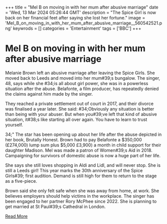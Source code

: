 +++
title = "Mel B on moving in with her mum after abusive marriage"
date = 'Wed, 13 Mar 2024 05:26:44 GMT'
description = "The Spice Girl is now back on her financial feet after saying she lost her fortune."
image = 'Mel_B_on_moving_in_with_her_mum_after_abusive_marriage__560542521.png'
keywrods =  []
categories = 'Entertainment'
tags = ['BBC']
+++

# Mel B on moving in with her mum after abusive marriage

Melanie Brown left an abusive marriage after leaving the Spice Girls.
She moved back to Leeds and moved into her mum<bb>#39;s bungalow.
The singer, 48, says while she <bb>#34;is all about girl power, she was in a powerless situation after the abuse.
Belafonte, a film producer, has repeatedly denied the claims against him made by the singer.

They reached a private settlement out of court in 2017, and their divorce was finalised a year later.
She said: <bb>#34;Obviously any situation is better than being with your abuser.
But when you<bb>#39;ve left that kind of abusive situation, it<bb>#38;s like starting all over again.
You have to learn to trust yourself.

34;" The star has been opening up about her life after the abuse depicted in her book, Brutally Honest.
Brown had to pay Belafonte a $350,000 (£274,000) lump sum plus $5,000 £3,900) a month in child support for their daughter Madison.
Mel was made a patron of Women<bb>#39;s Aid in 2018.
Campaigning for survivors of domestic abuse is now a huge part of her life.

She says she still loves shopping in Aldi and Lidl, and will never stop.
She is still a Leeds girl!
This year marks the 30th anniversary of the Spice Girls<bb>#39; first audition.
Demand is still high for them to return to the stage as a five-piece.

Brown said she only felt safe when she was away from home, at work.
She believes employers should help victims in the workplace.
The singer has been engaged to her partner Rory McPhee since 2022.
She is planning to get married at St Paul<bb>#39;s Cathedral in London.


[Read More](https://www.bbc.co.uk/news/entertainment-arts-68547357)
